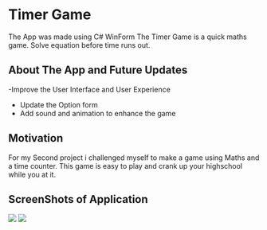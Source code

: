 
# Timer Game
The App was made using C# WinForm
The Timer Game is a quick maths game. Solve equation before time runs out.

## About The App and Future Updates
-Improve the User Interface and User Experience
- Update the Option form
- Add sound and animation to enhance the game

## Motivation
For my Second project i challenged myself to make a game using Maths and a time counter. This game is easy to play and crank up your highschool while you  at it.

## ScreenShots of Application
<img src = "CurrencyConverter/Images/1.png"> <img src = "CurrencyConverter/Images/2.png">

